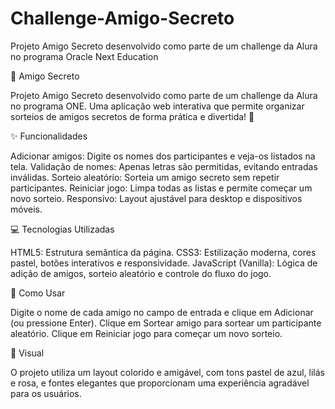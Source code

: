# Challenge-Amigo-Secreto
Projeto Amigo Secreto desenvolvido como parte de um challenge da Alura no programa Oracle Next Education

🎁 Amigo Secreto

Projeto Amigo Secreto desenvolvido como parte de um challenge da Alura no programa ONE.
Uma aplicação web interativa que permite organizar sorteios de amigos secretos de forma prática e divertida! 🎉

✨ Funcionalidades

Adicionar amigos: Digite os nomes dos participantes e veja-os listados na tela.
Validação de nomes: Apenas letras são permitidas, evitando entradas inválidas.
Sorteio aleatório: Sorteia um amigo secreto sem repetir participantes.
Reiniciar jogo: Limpa todas as listas e permite começar um novo sorteio.
Responsivo: Layout ajustável para desktop e dispositivos móveis.

💻 Tecnologias Utilizadas

HTML5: Estrutura semântica da página.
CSS3: Estilização moderna, cores pastel, botões interativos e responsividade.
JavaScript (Vanilla): Lógica de adição de amigos, sorteio aleatório e controle do fluxo do jogo.

🚀 Como Usar

Digite o nome de cada amigo no campo de entrada e clique em Adicionar (ou pressione Enter).
Clique em Sortear amigo para sortear um participante aleatório.
Clique em Reiniciar jogo para começar um novo sorteio.

🎨 Visual

O projeto utiliza um layout colorido e amigável, com tons pastel de azul, lilás e rosa, e fontes elegantes que proporcionam uma experiência agradável para os usuários.
